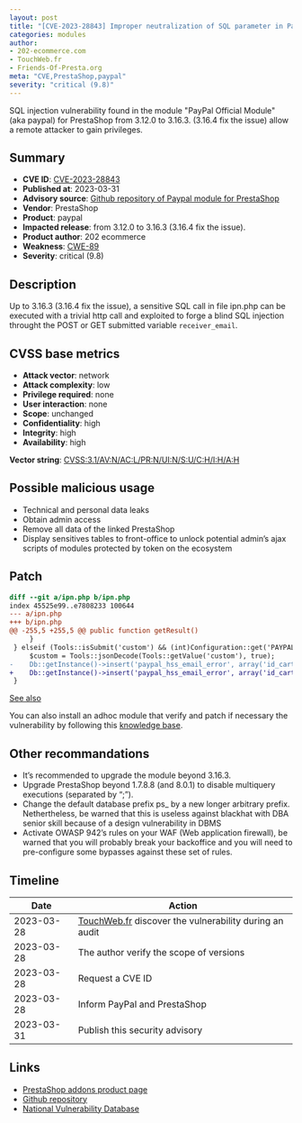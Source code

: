 ```yaml
---
layout: post
title: "[CVE-2023-28843] Improper neutralization of SQL parameter in PayPal module for PrestaShop 1.6 and 1.5"
categories: modules
author:
- 202-ecommerce.com
- TouchWeb.fr
- Friends-Of-Presta.org
meta: "CVE,PrestaShop,paypal"
severity: "critical (9.8)"
---
```


SQL injection vulnerability found in the module "PayPal Official Module" (aka paypal) for PrestaShop from 3.12.0 to 3.16.3. (3.16.4 fix the issue) allow a remote attacker to gain privileges.

## Summary

* **CVE ID**: [CVE-2023-28843](https://cve.mitre.org/cgi-bin/cvename.cgi?name=CVE-2023-28843)
* **Published at**: 2023-03-31
* **Advisory source**: [Github repository of Paypal module for PrestaShop](https://github.com/202ecommerce/paypal/security/advisories/GHSA-66pc-8gh8-mx7m)
* **Vendor**: PrestaShop
* **Product**: paypal
* **Impacted release**: from 3.12.0 to 3.16.3 (3.16.4 fix the issue).
* **Product author**: 202 ecommerce
* **Weakness**: [CWE-89](https://cwe.mitre.org/data/definitions/89.html)
* **Severity**: critical (9.8)

## Description

Up to 3.16.3 (3.16.4 fix the issue), a sensitive SQL call in file ipn.php can be executed with a trivial http call and exploited to forge a blind SQL injection throught the POST or GET submitted variable `receiver_email`.

## CVSS base metrics

* **Attack vector**: network
* **Attack complexity**: low
* **Privilege required**: none
* **User interaction**: none
* **Scope**: unchanged
* **Confidentiality**: high
* **Integrity**: high
* **Availability**: high

**Vector string**: [CVSS:3.1/AV:N/AC:L/PR:N/UI:N/S:U/C:H/I:H/A:H](https://nvd.nist.gov/vuln-metrics/cvss/v3-calculator?vector=AV:N/AC:L/PR:N/UI:N/S:U/C:H/I:H/A:H)

## Possible malicious usage

* Technical and personal data leaks
* Obtain admin access
* Remove all data of the linked PrestaShop
* Display sensitives tables to front-office to unlock potential admin’s ajax scripts of modules protected by token on the ecosystem

## Patch

```diff
diff --git a/ipn.php b/ipn.php
index 45525e99..e7808233 100644
--- a/ipn.php
+++ b/ipn.php
@@ -255,5 +255,5 @@ public function getResult()
     }
 } elseif (Tools::isSubmit('custom') && (int)Configuration::get('PAYPAL_PAYMENT_METHOD') == HSS) {
     $custom = Tools::jsonDecode(Tools::getValue('custom'), true);
-    Db::getInstance()->insert('paypal_hss_email_error', array('id_cart' => $custom['id_cart'], 'email' => Tools::getValue('receiver_email')));
+    Db::getInstance()->insert('paypal_hss_email_error', array('id_cart' => (int) $custom['id_cart'], 'email' => pSQL(Tools::getValue('receiver_email', ''))));
 }
```

[See also](https://github.com/202ecommerce/paypal/commit/2f6884ea1d0fe4b58441699fcc1d6c56c7d733eb)

You can also install an adhoc module that verify and patch if necessary the vulnerability by following this [knowledge base](https://desk.202-ecommerce.com/portal/en/kb/articles/security-advisory-cve-2023-28843#How_tho_verify_if_my_module_is_vulnerable_).

## Other recommandations

* It’s recommended to upgrade the module beyond 3.16.3.
* Upgrade PrestaShop beyond 1.7.8.8 (and 8.0.1) to disable multiquery executions (separated by “;”).
* Change the default database prefix ps_ by a new longer arbitrary prefix. Nethertheless, be warned that this is useless against blackhat with DBA senior skill because of a design vulnerability in DBMS
* Activate OWASP 942’s rules on your WAF (Web application firewall), be warned that you will probably break your backoffice and you will need to pre-configure some bypasses against these set of rules.

## Timeline

| Date | Action |
|--|--|
| 2023-03-28 | [TouchWeb.fr](https://www.touchweb.fr/) discover the vulnerability during an audit |
| 2023-03-28 | The author verify the scope of versions |
| 2023-03-28 | Request a CVE ID |
| 2023-03-28 | Inform PayPal and PrestaShop |
| 2023-03-31 | Publish this security advisory |

## Links

* [PrestaShop addons product page](https://addons.prestashop.com/en/payment-card-wallet/1748-paypal-official.html)
* [Github repository](https://github.com/202ecommerce/paypal/security/advisories/GHSA-66pc-8gh8-mx7m)
* [National Vulnerability Database](https://cve.mitre.org/cgi-bin/cvename.cgi?name=CVE-2023-28843)

